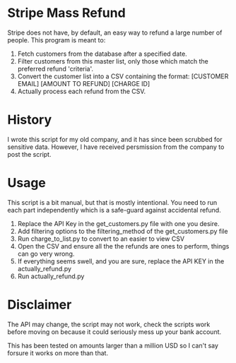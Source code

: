 # Stripe Mass Refund

Stripe does not have, by default, an easy way to refund a large number of people. This program is meant to:

1. Fetch customers from the database after a specified date.
2. Filter customers from this master list, only those which match the preferred refund 'criteria'.
3. Convert the customer list into a CSV containing the format: [CUSTOMER EMAIL] [AMOUNT TO REFUND] [CHARGE ID]
4. Actually process each refund from the CSV.

# History

I wrote this script for my old company, and it has since been scrubbed for sensitive data.
However, I have received persmission from the company to post the script.

# Usage

This script is a bit manual, but that is mostly intentional. You need to run each part independently which is a safe-guard against accidental refund.

1. Replace the API Key in the get\_customers.py file with one you desire.
2. Add filtering options to the filtering\_method of the get\_customers.py file
3. Run charge\_to\_list.py to convert to an easier to view CSV
4. Open the CSV and ensure all the the refunds are ones to perform, things can go very wrong.
5. If everything seems swell, and you are sure, replace the API KEY in the actually\_refund.py
6. Run actually\_refund.py

# Disclaimer

The API may change, the script may not work, check the scripts work before moving on because it could seriously mess up your bank account.

This has been tested on amounts larger than a million USD so I can't say forsure it works on more than that.